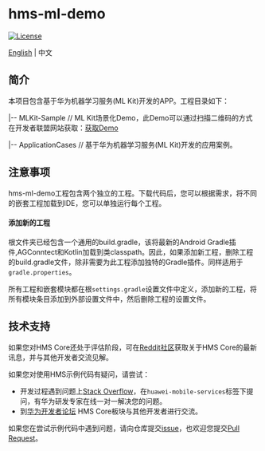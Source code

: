 # hms-ml-demo

[![License](https://img.shields.io/badge/Docs-hmsguides-brightgreen)](https://developer.huawei.com/consumer/en/doc/development/hiai-Guides/service-introduction-0000001050040017)

[English](https://github.com/HMS-Core/hms-ml-demo/blob/master/README.md) | 中文

## 简介

本项目包含基于华为机器学习服务(ML Kit)开发的APP。工程目录如下：

|-- MLKit-Sample // ML Kit场景化Demo，此Demo可以通过扫描二维码的方式在开发者联盟网站获取：[获取Demo](https://developer.huawei.com/consumer/en/doc/development/hiai-Examples/sample-code-0000001050265470)

|-- ApplicationCases // 基于华为机器学习服务(ML Kit)开发的应用案例。

## 注意事项

hms-ml-demo工程包含两个独立的工程。下载代码后，您可以根据需求，将不同的嵌套工程加载到IDE，您可以单独运行每个工程。

#### 添加新的工程

根文件夹已经包含一个通用的build.gradle，该将最新的Android Gradle插件,AGConntect和Kotlin加载到类classpath。因此，如果添加新工程，删除工程的build.gradle文件，除非需要为此工程添加独特的Gradle插件。同样适用于`gradle.properties`。

所有工程和嵌套模块都在根`settings.gradle`设置文件中定义，添加新的工程，将所有模块条目添加到外部设置文件中，然后删除工程的设置文件。

## 技术支持
如果您对HMS Core还处于评估阶段，可在[Reddit社区](https://www.reddit.com/r/HuaweiDevelopers/)获取关于HMS Core的最新讯息，并与其他开发者交流见解。

如果您对使用HMS示例代码有疑问，请尝试：
- 开发过程遇到问题上[Stack Overflow](https://stackoverflow.com/questions/tagged/huawei-mobile-services?tab=Votes)，在`huawei-mobile-services`标签下提问，有华为研发专家在线一对一解决您的问题。
- 到[华为开发者论坛](https://developer.huawei.com/consumer/cn/forum/blockdisplay?fid=18) HMS Core板块与其他开发者进行交流。

如果您在尝试示例代码中遇到问题，请向仓库提交[issue](https://github.com/HMS-Core/hms-ml-demo/issues)，也欢迎您提交[Pull Request](https://github.com/HMS-Core/hms-ml-demo/pulls)。
